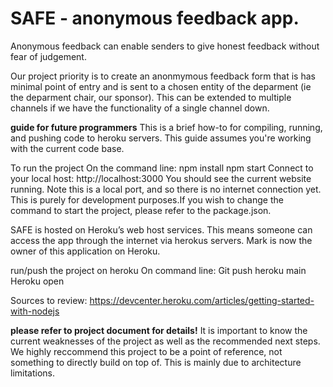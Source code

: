 
# SAFE - anonymous feedback app.
Anonymous feedback can enable senders to give honest feedback without fear of judgement.

Our project priority is to create an anonmymous feedback form that is has minimal point of entry and is sent to a chosen entity of the deparment (ie the deparment chair, our sponsor). This can be extended to multiple channels if we have the functionality of a single channel down. 

**guide for future programmers**
This is a brief how-to for compiling, running, and pushing code to heroku servers. This guide assumes you're working with the current code base. 

To run the project 
On the command line:
 npm install 
 npm start 
Connect to your local host:  http://localhost:3000
You should see the current website running. Note this is a local port, and so there is no internet connection yet. This is purely for development purposes.If you wish to change the command to start the project, please refer to the package.json.


SAFE is hosted on Heroku’s web host services. This means someone can access the app through the internet via herokus servers. Mark is now the owner of this application on Heroku. 

run/push the project on heroku
On command line: 
Git push heroku main
Heroku open 


Sources to review:
https://devcenter.heroku.com/articles/getting-started-with-nodejs



**please refer to project document for details!** It is important to know the current weaknesses of the project as well as the recommended next steps. We highly reccommend this project to be a point of reference, not something to directly build on top of. This is mainly due to architecture limitations.